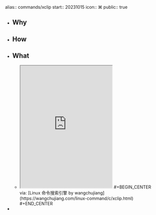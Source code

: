 alias:: commands/xclip
start:: 20231015
icon:: ⌘
public:: true

- ## Why
- ## How
- ## What
  - <iframe src="https://wangchujiang.com/linux-command/c/xclip.html" style="height: 400px"></iframe>
    #+BEGIN_CENTER
    via: [Linux 命令搜索引擎 by wangchujiang](https://wangchujiang.com/linux-command/c/xclip.html)
    #+END_CENTER
-